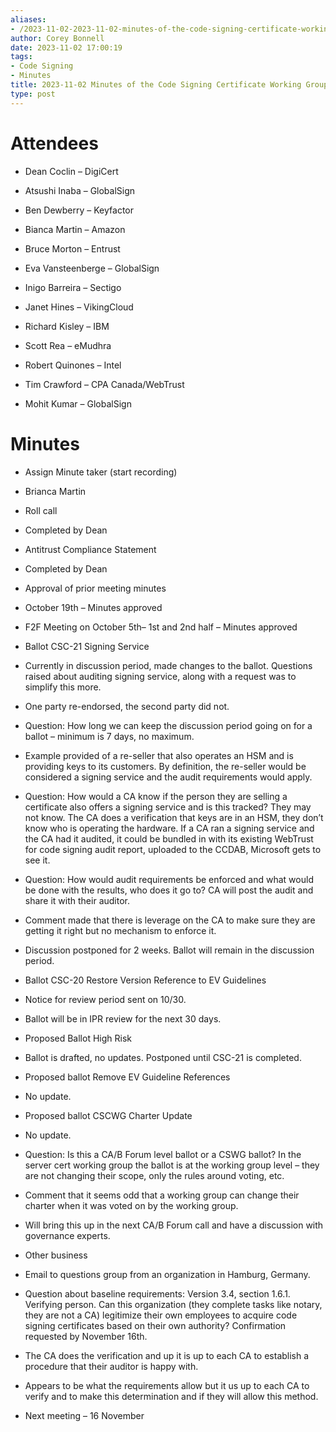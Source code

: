```yaml
---
aliases:
- /2023-11-02-2023-11-02-minutes-of-the-code-signing-certificate-working-group/
author: Corey Bonnell
date: 2023-11-02 17:00:19
tags:
- Code Signing
- Minutes
title: 2023-11-02 Minutes of the Code Signing Certificate Working Group
type: post
---
```


# Attendees

- Dean Coclin – DigiCert

- Atsushi Inaba – GlobalSign

- Ben Dewberry – Keyfactor

- Bianca Martin – Amazon

- Bruce Morton – Entrust

- Eva Vansteenberge – GlobalSign

- Inigo Barreira – Sectigo

- Janet Hines – VikingCloud

- Richard Kisley – IBM

- Scott Rea – eMudhra

- Robert Quinones – Intel

- Tim Crawford – CPA Canada/WebTrust

- Mohit Kumar – GlobalSign

# Minutes

- Assign Minute taker (start recording)

- Brianca Martin

- Roll call

- Completed by Dean

- Antitrust Compliance Statement

- Completed by Dean

- Approval of prior meeting minutes

- October 19th – Minutes approved

- F2F Meeting on October 5th– 1st and 2nd half – Minutes approved

- Ballot CSC-21 Signing Service

- Currently in discussion period, made changes to the ballot. Questions raised about auditing signing service, along with a request was to simplify this more.

- One party re-endorsed, the second party did not.

- Question: How long we can keep the discussion period going on for a ballot – minimum is 7 days, no maximum.

- Example provided of a re-seller that also operates an HSM and is providing keys to its customers. By definition, the re-seller would be considered a signing service and the audit requirements would apply.

- Question: How would a CA know if the person they are selling a certificate also offers a signing service and is this tracked? They may not know. The CA does a verification that keys are in an HSM, they don’t know who is operating the hardware. If a CA ran a signing service and the CA had it audited, it could be bundled in with its existing WebTrust for code signing audit report, uploaded to the CCDAB, Microsoft gets to see it.

- Question: How would audit requirements be enforced and what would be done with the results, who does it go to? CA will post the audit and share it with their auditor.

- Comment made that there is leverage on the CA to make sure they are getting it right but no mechanism to enforce it.

- Discussion postponed for 2 weeks. Ballot will remain in the discussion period.

- Ballot CSC-20 Restore Version Reference to EV Guidelines

- Notice for review period sent on 10/30.

- Ballot will be in IPR review for the next 30 days.

- Proposed Ballot High Risk

- Ballot is drafted, no updates. Postponed until CSC-21 is completed.

- Proposed ballot Remove EV Guideline References

- No update.

- Proposed ballot CSCWG Charter Update

- No update.

- Question: Is this a CA/B Forum level ballot or a CSWG ballot? In the server cert working group the ballot is at the working group level – they are not changing their scope, only the rules around voting, etc.

- Comment that it seems odd that a working group can change their charter when it was voted on by the working group.

- Will bring this up in the next CA/B Forum call and have a discussion with governance experts.

- Other business

- Email to questions group from an organization in Hamburg, Germany.

- Question about baseline requirements: Version 3.4, section 1.6.1. Verifying person. Can this organization (they complete tasks like notary, they are not a CA) legitimize their own employees to acquire code signing certificates based on their own authority? Confirmation requested by November 16th.

- The CA does the verification and up it is up to each CA to establish a procedure that their auditor is happy with.

- Appears to be what the requirements allow but it us up to each CA to verify and to make this determination and if they will allow this method.

- Next meeting – 16 November